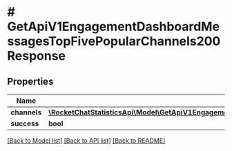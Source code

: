 # # GetApiV1EngagementDashboardMessagesTopFivePopularChannels200Response

## Properties

Name | Type | Description | Notes
------------ | ------------- | ------------- | -------------
**channels** | [**\RocketChatStatisticsApi\Model\GetApiV1EngagementDashboardMessagesTopFivePopularChannels200ResponseChannelsInner[]**](GetApiV1EngagementDashboardMessagesTopFivePopularChannels200ResponseChannelsInner.md) |  | [optional]
**success** | **bool** |  | [optional]

[[Back to Model list]](../../README.md#models) [[Back to API list]](../../README.md#endpoints) [[Back to README]](../../README.md)
